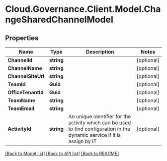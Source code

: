# Cloud.Governance.Client.Model.ChangeSharedChannelModel
## Properties

Name | Type | Description | Notes
------------ | ------------- | ------------- | -------------
**ChannelId** | **string** |  | [optional] 
**ChannelName** | **string** |  | [optional] 
**ChannelSiteUrl** | **string** |  | [optional] 
**TeamId** | **Guid** |  | [optional] 
**OfficeTenantId** | **Guid** |  | [optional] 
**TeamName** | **string** |  | [optional] 
**TeamEmail** | **string** |  | [optional] 
**ActivityId** | **string** | An unique identifier for the activity which can be used to find configuration in the dynamic service if it is assign by IT | [optional] 

[[Back to Model list]](../README.md#documentation-for-models) [[Back to API list]](../README.md#documentation-for-api-endpoints) [[Back to README]](../README.md)

